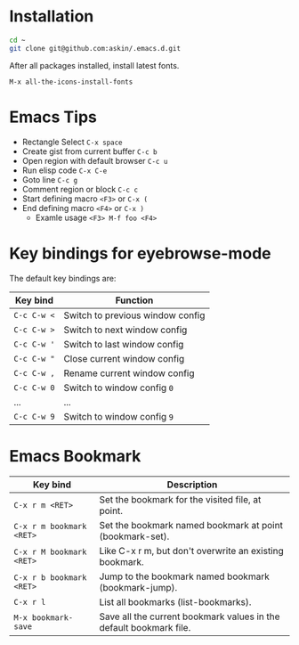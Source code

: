 # Installation
```bash
cd ~
git clone git@github.com:askin/.emacs.d.git
```

After all packages installed, install latest fonts.

    M-x all-the-icons-install-fonts

# Emacs Tips
* Rectangle Select `C-x space`
* Create gist from current buffer `C-c b`
* Open region with default browser `C-c u`
* Run elisp code `C-x C-e`
* Goto line `C-c g`
* Comment region or block `C-c c`
* Start defining macro `<F3>` or `C-x (`
* End defining macro `<F4>` or `C-x )`
  * Examle usage `<F3> M-f foo <F4>`

# Key bindings for eyebrowse-mode
The default key bindings are:

| Key bind    | Function                         |
|-------------|----------------------------------|
| `C-c C-w <` | Switch to previous window config |
| `C-c C-w >` | Switch to next window config     |
| `C-c C-w '` | Switch to last window config     |
| `C-c C-w "` | Close current window config      |
| `C-c C-w ,` | Rename current window config     |
| `C-c C-w 0` | Switch to window config `0`      |
| ...         | ...                              |
| `C-c C-w 9` | Switch to window config `9`      |

# Emacs Bookmark

| Key bind                 | Description                                                        |
|--------------------------|--------------------------------------------------------------------|
| `C-x r m <RET>`          | Set the bookmark for the visited file, at point.                   |
| `C-x r m bookmark <RET>` | Set the bookmark named bookmark at point (bookmark-set).           |
| `C-x r M bookmark <RET>` | Like C-x r m, but don't overwrite an existing bookmark.            |
| `C-x r b bookmark <RET>` | Jump to the bookmark named bookmark (bookmark-jump).               |
| `C-x r l`                | List all bookmarks (list-bookmarks).                               |
| `M-x bookmark-save`      | Save all the current bookmark values in the default bookmark file. |
